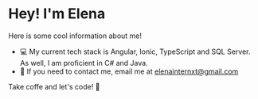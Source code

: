 # Hey! I'm Elena 

Here is some cool information about me!
- 💻 My current tech stack is Angular, Ionic, TypeScript and SQL Server. As well, I am proficient in C# and Java.
- 📧 If you need to contact me, email me at [elenainternxt@gmail.com](mailto:elenainternxt@gmail.com)

Take coffe and let's code! 🚀
